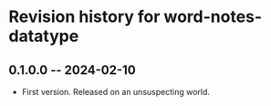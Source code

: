 # Revision history for word-notes-datatype

## 0.1.0.0 -- 2024-02-10

* First version. Released on an unsuspecting world.
